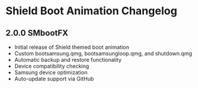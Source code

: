 # Shield Boot Animation Changelog

## 2.0.0 SMbootFX
- Initial release of Shield themed boot animation
- Custom bootsamsung.qmg, bootsamsungloop.qmg, and shutdown.qmg
- Automatic backup and restore functionality
- Device compatibility checking
- Samsung device optimization
- Auto-update support via GitHub
